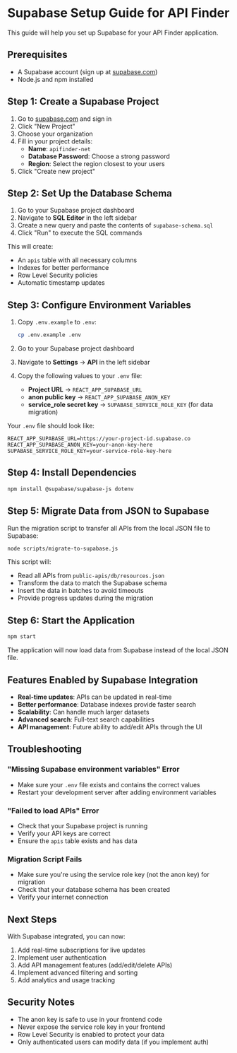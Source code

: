 # Supabase Setup Guide for API Finder

This guide will help you set up Supabase for your API Finder application.

## Prerequisites

- A Supabase account (sign up at [supabase.com](https://supabase.com))
- Node.js and npm installed

## Step 1: Create a Supabase Project

1. Go to [supabase.com](https://supabase.com) and sign in
2. Click "New Project"
3. Choose your organization
4. Fill in your project details:
   - **Name**: `apifinder-net`
   - **Database Password**: Choose a strong password
   - **Region**: Select the region closest to your users
5. Click "Create new project"

## Step 2: Set Up the Database Schema

1. Go to your Supabase project dashboard
2. Navigate to **SQL Editor** in the left sidebar
3. Create a new query and paste the contents of `supabase-schema.sql`
4. Click "Run" to execute the SQL commands

This will create:
- An `apis` table with all necessary columns
- Indexes for better performance
- Row Level Security policies
- Automatic timestamp updates

## Step 3: Configure Environment Variables

1. Copy `.env.example` to `.env`:
   ```bash
   cp .env.example .env
   ```

2. Go to your Supabase project dashboard
3. Navigate to **Settings** → **API** in the left sidebar
4. Copy the following values to your `.env` file:
   - **Project URL** → `REACT_APP_SUPABASE_URL`
   - **anon public key** → `REACT_APP_SUPABASE_ANON_KEY`
   - **service_role secret key** → `SUPABASE_SERVICE_ROLE_KEY` (for data migration)

Your `.env` file should look like:
```env
REACT_APP_SUPABASE_URL=https://your-project-id.supabase.co
REACT_APP_SUPABASE_ANON_KEY=your-anon-key-here
SUPABASE_SERVICE_ROLE_KEY=your-service-role-key-here
```

## Step 4: Install Dependencies

```bash
npm install @supabase/supabase-js dotenv
```

## Step 5: Migrate Data from JSON to Supabase

Run the migration script to transfer all APIs from the local JSON file to Supabase:

```bash
node scripts/migrate-to-supabase.js
```

This script will:
- Read all APIs from `public-apis/db/resources.json`
- Transform the data to match the Supabase schema
- Insert the data in batches to avoid timeouts
- Provide progress updates during the migration

## Step 6: Start the Application

```bash
npm start
```

The application will now load data from Supabase instead of the local JSON file.

## Features Enabled by Supabase Integration

- **Real-time updates**: APIs can be updated in real-time
- **Better performance**: Database indexes provide faster search
- **Scalability**: Can handle much larger datasets
- **Advanced search**: Full-text search capabilities
- **API management**: Future ability to add/edit APIs through the UI

## Troubleshooting

### "Missing Supabase environment variables" Error
- Make sure your `.env` file exists and contains the correct values
- Restart your development server after adding environment variables

### "Failed to load APIs" Error
- Check that your Supabase project is running
- Verify your API keys are correct
- Ensure the `apis` table exists and has data

### Migration Script Fails
- Make sure you're using the service role key (not the anon key) for migration
- Check that your database schema has been created
- Verify your internet connection

## Next Steps

With Supabase integrated, you can now:
1. Add real-time subscriptions for live updates
2. Implement user authentication
3. Add API management features (add/edit/delete APIs)
4. Implement advanced filtering and sorting
5. Add analytics and usage tracking

## Security Notes

- The anon key is safe to use in your frontend code
- Never expose the service role key in your frontend
- Row Level Security is enabled to protect your data
- Only authenticated users can modify data (if you implement auth)
